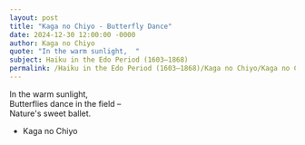 ```yaml
---
layout: post
title: "Kaga no Chiyo - Butterfly Dance"
date: 2024-12-30 12:00:00 -0000
author: Kaga no Chiyo
quote: "In the warm sunlight,  "
subject: Haiku in the Edo Period (1603–1868)
permalink: /Haiku in the Edo Period (1603–1868)/Kaga no Chiyo/Kaga no Chiyo - Butterfly Dance
---
```


In the warm sunlight,  
Butterflies dance in the field –  
Nature's sweet ballet.

- Kaga no Chiyo
